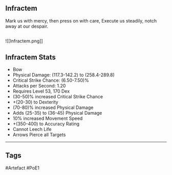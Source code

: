 ## Infractem
Mark us with mercy, then press on with care,
Execute us steadily, notch away at our despair.
##
![[Infractem.png]]
## Infractem Stats
- Bow
- Physical Damage: (117.3-142.2) to (258.4-289.8)
- Critical Strike Chance: (6.50-7.50)%
- Attacks per Second: 1.20
- Requires Level 53, 170 Dex
- (30-50)% increased Critical Strike Chance
- +(20-30) to Dexterity
- (70-80)% increased Physical Damage
- Adds (25-35) to (36-45) Physical Damage
- 10% increased Movement Speed
- +(350-400) to Accuracy Rating
- Cannot Leech Life
- Arrows Pierce all Targets


---
## Tags
#Artefact
#PoE1